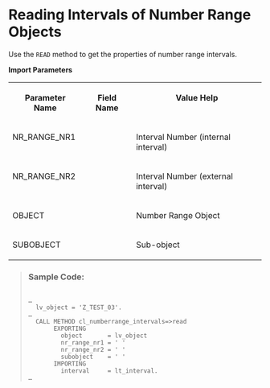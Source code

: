 <!-- loio0cb77ec7fba84084a416688de830dd71 -->

# Reading Intervals of Number Range Objects

Use the `READ` method to get the properties of number range intervals.

**Import Parameters**


<table>
<tr>
<th valign="top">

Parameter Name

</th>
<th valign="top">

Field Name

</th>
<th valign="top">

Value Help

</th>
</tr>
<tr>
<td valign="top">

NR\_RANGE\_NR1

</td>
<td valign="top">

 

</td>
<td valign="top">

Interval Number \(internal interval\)

</td>
</tr>
<tr>
<td valign="top">

NR\_RANGE\_NR2

</td>
<td valign="top">

 

</td>
<td valign="top">

Interval Number \(external interval\)

</td>
</tr>
<tr>
<td valign="top">

OBJECT

</td>
<td valign="top">

 

</td>
<td valign="top">

Number Range Object

</td>
</tr>
<tr>
<td valign="top">

SUBOBJECT

</td>
<td valign="top">

 

</td>
<td valign="top">

Sub-object

</td>
</tr>
</table>

> ### Sample Code:  
> ```abap
> 
> …
>   lv_object = 'Z_TEST_03'.
> …
>   CALL METHOD cl_numberrange_intervals=>read
>        EXPORTING
>          object       = lv_object
>          nr_range_nr1 = ' '
>          nr_range_nr2 = ' '
>          subobject    = ' '
>        IMPORTING
>          interval     = lt_interval.
> …
> 
> ```


